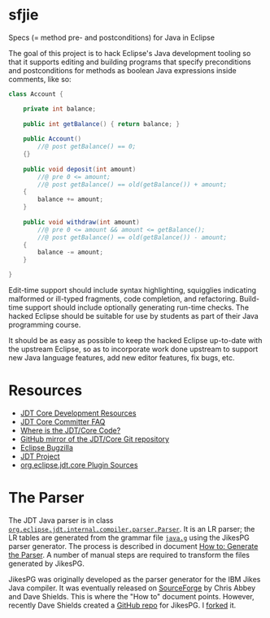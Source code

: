 # sfjie
Specs (= method pre- and postconditions) for Java in Eclipse

The goal of this project is to hack Eclipse's Java development tooling so that it supports editing and building programs that specify preconditions and postconditions for methods as boolean Java expressions inside comments, like so:
```java
class Account {

    private int balance;
    
    public int getBalance() { return balance; }
    
    public Account()
        //@ post getBalance() == 0;
    {}
    
    public void deposit(int amount)
        //@ pre 0 <= amount;
        //@ post getBalance() == old(getBalance()) + amount;
    {
        balance += amount;
    }
    
    public void withdraw(int amount)
        //@ pre 0 <= amount && amount <= getBalance();
        //@ post getBalance() == old(getBalance()) - amount;
    {
        balance -= amount;
    }

}
```
Edit-time support should include syntax highlighting, squigglies indicating malformed or ill-typed fragments, code completion, and refactoring. Build-time support should include optionally generating run-time checks. The hacked Eclipse should be suitable for use by students as part of their Java programming course.

It should be as easy as possible to keep the hacked Eclipse up-to-date with the upstream Eclipse, so as to incorporate work done upstream to support new Java language features, add new editor features, fix bugs, etc.

Resources
=========

- [JDT Core Development Resources](http://www.eclipse.org/jdt/core/dev.php)
- [JDT Core Committer FAQ](http://wiki.eclipse.org/JDT_Core_Committer_FAQ)
- [Where is the JDT/Core Code?](http://wiki.eclipse.org/JDT_Core_Committer_FAQ#Where_is_the_JDT.2FCore_code.3F)
- [GitHub mirror of the JDT/Core Git repository](https://github.com/eclipse/eclipse.jdt.core)
- [Eclipse Bugzilla](https://bugs.eclipse.org/bugs/buglist.cgi?component=Core&product=JDT&resolution=---)
- [JDT Project](https://projects.eclipse.org/projects/eclipse.jdt)
- [org.eclipse.jdt.core Plugin Sources](https://github.com/eclipse/eclipse.jdt.core/tree/master/org.eclipse.jdt.core)

The Parser
==========

The JDT Java parser is in class [`org.eclipse.jdt.internal.compiler.parser.Parser`](https://github.com/eclipse/eclipse.jdt.core/blob/master/org.eclipse.jdt.core/compiler/org/eclipse/jdt/internal/compiler/parser/Parser.java). It is an LR parser; the LR tables are generated from the grammar file [`java.g`](https://github.com/eclipse/eclipse.jdt.core/blob/master/org.eclipse.jdt.core/grammar/java.g) using the JikesPG parser generator. The process is described in document [How to: Generate the Parser](http://www.eclipse.org/jdt/core/howto/generate%20parser/generateParser.html). A number of manual steps are required to transform the files generated by JikesPG.

JikesPG was originally developed as the parser generator for the IBM Jikes Java compiler. It was eventually released on [SourceForge](https://sourceforge.net/projects/jikes/files/Jikes%20Parser%20Generator/) by Chris Abbey and Dave Shields. This is where the "How to" document points. However, recently Dave Shields created a [GitHub repo](https://github.com/daveshields/jikespg) for JikesPG. I [forked](https://github.com/btj/jikespg) it.
